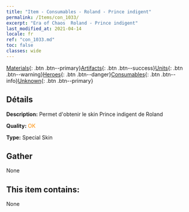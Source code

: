 ```yaml
---
title: "Item - Consumables - Roland - Prince indigent"
permalink: /Items/con_1033/
excerpt: "Era of Chaos  Roland - Prince indigent"
last_modified_at: 2021-04-14
locale: fr
ref: "con_1033.md"
toc: false
classes: wide
---
```

 [Materials](/fr/Items/){: .btn .btn--primary}[Artifacts](/fr/Items/Artifacts/){: .btn .btn--success}[Units](/fr/Items/Units/){: .btn .btn--warning}[Heroes](/fr/Items/Heroes/){: .btn .btn--danger}[Consumables](/fr/Items/Consumables/){: .btn .btn--info}[Unknown](/fr/Items/Unknown/){: .btn .btn--primary}

## Détails
 **Description:** Permet d'obtenir le skin Prince indigent de Roland

 **Quality:** <span style="color: #FF8C00">OK</span>

 **Type:** Special Skin

## Gather

  None

## This item contains:

  None

